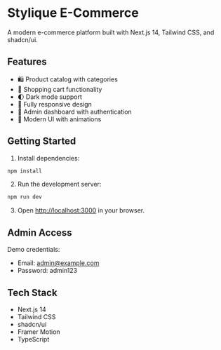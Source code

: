 # Stylique E-Commerce

A modern e-commerce platform built with Next.js 14, Tailwind CSS, and shadcn/ui.

## Features

- 🛍️ Product catalog with categories
- 🛒 Shopping cart functionality
- 🌓 Dark mode support
- 📱 Fully responsive design
- 🔐 Admin dashboard with authentication
- 🎨 Modern UI with animations

## Getting Started

1. Install dependencies:
```bash
npm install
```

2. Run the development server:
```bash
npm run dev
```

3. Open [http://localhost:3000](http://localhost:3000) in your browser.

## Admin Access

Demo credentials:
- Email: admin@example.com
- Password: admin123

## Tech Stack

- Next.js 14
- Tailwind CSS
- shadcn/ui
- Framer Motion
- TypeScript